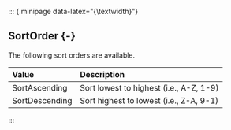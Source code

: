 ::: {.minipage data-latex="{\textwidth}"}
## SortOrder {-}

The following sort orders are available.

Value   |   Description
| :-- | :-- |
SortAscending   |   Sort lowest to highest (i.e., A-Z, 1-9)
SortDescending   |   Sort highest to lowest (i.e., Z-A, 9-1)
:::
